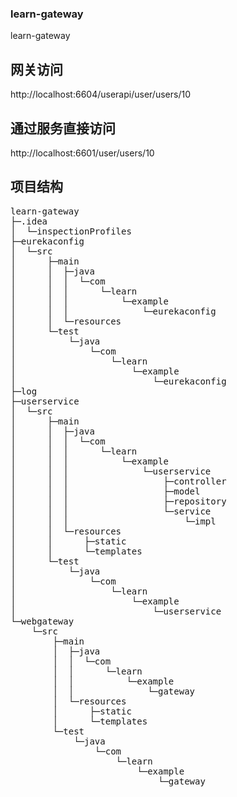 ### learn-gateway
learn-gateway
## 网关访问
http://localhost:6604/userapi/user/users/10
## 通过服务直接访问
http://localhost:6601/user/users/10
## 项目结构
<pre>
learn-gateway
├─.idea
│  └─inspectionProfiles
├─eurekaconfig
│  └─src
│      ├─main
│      │  ├─java
│      │  │  └─com
│      │  │      └─learn
│      │  │          └─example
│      │  │              └─eurekaconfig
│      │  └─resources
│      └─test
│          └─java
│              └─com
│                  └─learn
│                      └─example
│                          └─eurekaconfig
├─log
├─userservice
│  └─src
│      ├─main
│      │  ├─java
│      │  │  └─com
│      │  │      └─learn
│      │  │          └─example
│      │  │              └─userservice
│      │  │                  ├─controller
│      │  │                  ├─model
│      │  │                  ├─repository
│      │  │                  └─service
│      │  │                      └─impl
│      │  └─resources
│      │      ├─static
│      │      └─templates
│      └─test
│          └─java
│              └─com
│                  └─learn
│                      └─example
│                          └─userservice
└─webgateway
    └─src
        ├─main
        │  ├─java
        │  │  └─com
        │  │      └─learn
        │  │          └─example
        │  │              └─gateway
        │  └─resources
        │      ├─static
        │      └─templates
        └─test
            └─java
                └─com
                    └─learn
                        └─example
                            └─gateway
</pre>
